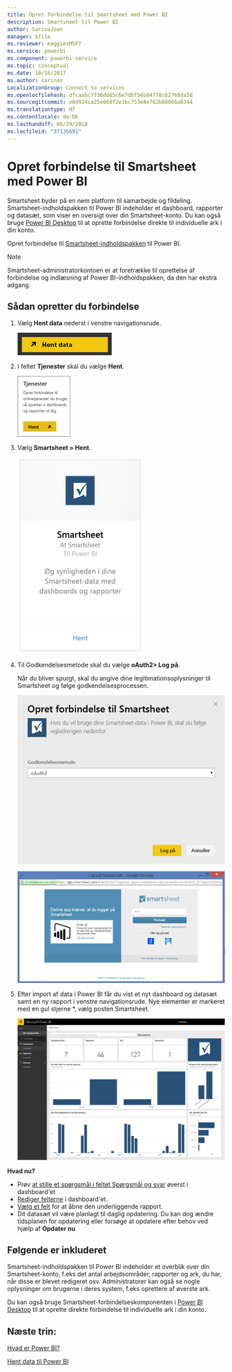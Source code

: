 ```yaml
---
title: Opret forbindelse til Smartsheet med Power BI
description: Smartsheet til Power BI
author: SarinaJoan
manager: kfile
ms.reviewer: maggiesMSFT
ms.service: powerbi
ms.component: powerbi-service
ms.topic: conceptual
ms.date: 10/16/2017
ms.author: sarinas
LocalizationGroup: Connect to services
ms.openlocfilehash: dfcaabc7f36dd65c6e7dbf56b84778c62760da5d
ms.sourcegitcommit: e8d924ca25e060f2e1bc753e8e762b88066a0344
ms.translationtype: HT
ms.contentlocale: da-DK
ms.lasthandoff: 06/29/2018
ms.locfileid: "37135691"
---
```

# <a name="connect-to-smartsheet-with-power-bi"></a>Opret forbindelse til Smartsheet med Power BI
Smartsheet byder på en nem platform til samarbejde og fildeling. Smartsheet-indholdspakken til Power BI indeholder et dashboard, rapporter og datasæt, som viser en oversigt over din Smartsheet-konto. Du kan også bruge [Power BI Desktop](desktop-connect-to-data.md) til at oprette forbindelse direkte til individuelle ark i din konto. 

Opret forbindelse til [Smartsheet-indholdspakken](https://app.powerbi.com/groups/me/getdata/services/smartsheet) til Power BI.

>[!NOTE]
>Smartsheet-administratorkontoen er at foretrække til oprettelse af forbindelse og indlæsning af Power BI-indholdspakken, da den har ekstra adgang.

## <a name="how-to-connect"></a>Sådan opretter du forbindelse
1. Vælg **Hent data** nederst i venstre navigationsrude.
   
   ![](media/service-connect-to-smartsheet/pbi_getdata.png)
2. I feltet **Tjenester** skal du vælge **Hent**.
   
   ![](media/service-connect-to-smartsheet/pbi_getservices.png) 
3. Vælg **Smartsheet \> Hent**.
   
   ![](media/service-connect-to-smartsheet/smartsheet.png)
4. Til Godkendelsesmetode skal du vælge **oAuth2\> Log på**.
   
   Når du bliver spurgt, skal du angive dine legitimationsoplysninger til Smartsheet og følge godkendelsesprocessen.
   
   ![](media/service-connect-to-smartsheet/creds.png)
   
   ![](media/service-connect-to-smartsheet/creds2.png)
5. Efter import af data i Power BI får du vist et nyt dashboard og datasæt samt en ny rapport i venstre navigationsrude. Nye elementer er markeret med en gul stjerne \*, vælg posten Smartsheet.
   
   ![](media/service-connect-to-smartsheet/dashboard.png)

**Hvad nu?**

* Prøv [at stille et spørgsmål i feltet Spørgsmål og svar](power-bi-q-and-a.md) øverst i dashboard'et
* [Rediger felterne](service-dashboard-edit-tile.md) i dashboard'et.
* [Vælg et felt](service-dashboard-tiles.md) for at åbne den underliggende rapport.
* Dit datasæt vil være planlagt til daglig opdatering. Du kan dog ændre tidsplanen for opdatering eller forsøge at opdatere efter behov ved hjælp af **Opdater nu**

## <a name="whats-included"></a>Følgende er inkluderet
Smartsheet-indholdspakken til Power BI indeholder et overblik over din Smartsheet-konto, f.eks det antal arbejdsområder, rapporter og ark, du har, når disse er blevet redigeret osv. Administratorer kan også se nogle oplysninger om brugerne i deres system, f.eks oprettere af øverste ark.  

Du kan også bruge Smartsheet-forbindelseskomponenten i [Power BI Desktop](desktop-connect-to-data.md) til at oprette direkte forbindelse til individuelle ark i din konto.  

## <a name="next-steps"></a>Næste trin:

[Hvad er Power BI?](power-bi-overview.md)

[Hent data til Power BI](service-get-data.md)